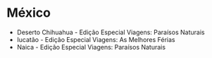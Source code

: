 # México

* Deserto Chihuahua - Edição Especial Viagens: Paraísos Naturais
* Iucatão - Edição Especial Viagens: As Melhores Férias
* Naica - Edição Especial Viagens: Paraísos Naturais